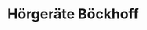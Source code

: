 ---
title: "Hörgeräte Böckhoff"
url: /braunschweig/hoergeraete-boeckhoff-leipziger-strasse/
shop: Hörgeräte
---